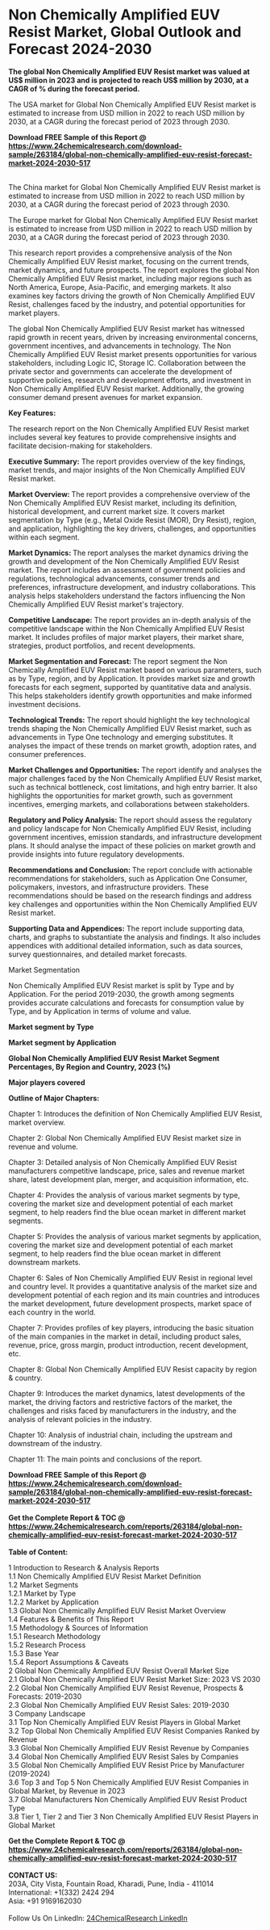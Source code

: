 <h1>Non Chemically Amplified EUV Resist Market, Global Outlook and Forecast 2024-2030</h1><p><strong>The global Non Chemically Amplified EUV Resist market was valued at US$ million in 2023 and is projected to reach US$ million by 2030, at a CAGR of % during the forecast period.</strong></p><p>
</p><p>The USA market for Global Non Chemically Amplified EUV Resist market is estimated to increase from USD million in 2022 to reach USD million by 2030, at a CAGR during the forecast period of 2023 through 2030.</p><div><b>Download FREE Sample of this Report @ 
            <a href="https://www.24chemicalresearch.com/download-sample/263184/global-non-chemically-amplified-euv-resist-forecast-market-2024-2030-517">
            https://www.24chemicalresearch.com/download-sample/263184/global-non-chemically-amplified-euv-resist-forecast-market-2024-2030-517</a></b></div><br><p>
</p><p>The China market for Global Non Chemically Amplified EUV Resist market is estimated to increase from USD million in 2022 to reach USD million by 2030, at a CAGR during the forecast period of 2023 through 2030.</p><p>
</p><p>The Europe market for Global Non Chemically Amplified EUV Resist market is estimated to increase from USD million in 2022 to reach USD million by 2030, at a CAGR during the forecast period of 2023 through 2030.</p><p>
</p><p>This research report provides a comprehensive analysis of the Non Chemically Amplified EUV Resist market, focusing on the current trends, market dynamics, and future prospects. The report explores the global Non Chemically Amplified EUV Resist market, including major regions such as North America, Europe, Asia-Pacific, and emerging markets. It also examines key factors driving the growth of Non Chemically Amplified EUV Resist, challenges faced by the industry, and potential opportunities for market players.</p><p>
The global Non Chemically Amplified EUV Resist market has witnessed rapid growth in recent years, driven by increasing environmental concerns, government incentives, and advancements in technology. The Non Chemically Amplified EUV Resist market presents opportunities for various stakeholders, including Logic IC, Storage IC. Collaboration between the private sector and governments can accelerate the development of supportive policies, research and development efforts, and investment in Non Chemically Amplified EUV Resist market. Additionally, the growing consumer demand present avenues for market expansion.</p><p>
<strong>Key Features:</strong></p><p>
The research report on the Non Chemically Amplified EUV Resist market includes several key features to provide comprehensive insights and facilitate decision-making for stakeholders.</p><p>
<strong>Executive Summary:</strong> The report provides overview of the key findings, market trends, and major insights of the Non Chemically Amplified EUV Resist market.</p><p>
<strong>Market Overview: </strong>The report provides a comprehensive overview of the Non Chemically Amplified EUV Resist market, including its definition, historical development, and current market size. It covers market segmentation by Type (e.g., Metal Oxide Resist (MOR), Dry Resist), region, and application, highlighting the key drivers, challenges, and opportunities within each segment.</p><p>
<strong>Market Dynamics: </strong>The report analyses the market dynamics driving the growth and development of the Non Chemically Amplified EUV Resist market. The report includes an assessment of government policies and regulations, technological advancements, consumer trends and preferences, infrastructure development, and industry collaborations. This analysis helps stakeholders understand the factors influencing the Non Chemically Amplified EUV Resist market's trajectory.</p><p>
<strong>Competitive Landscape:</strong> The report provides an in-depth analysis of the competitive landscape within the Non Chemically Amplified EUV Resist market. It includes profiles of major market players, their market share, strategies, product portfolios, and recent developments.</p><p>
<strong>Market Segmentation and Forecast: </strong>The report segment the Non Chemically Amplified EUV Resist market based on various parameters, such as by Type, region, and by Application. It provides market size and growth forecasts for each segment, supported by quantitative data and analysis. This helps stakeholders identify growth opportunities and make informed investment decisions.</p><p>
<strong>Technological Trends:</strong> The report should highlight the key technological trends shaping the Non Chemically Amplified EUV Resist market, such as advancements in Type One technology and emerging substitutes. It analyses the impact of these trends on market growth, adoption rates, and consumer preferences.</p><p>
<strong>Market Challenges and Opportunities:</strong> The report identify and analyses the major challenges faced by the Non Chemically Amplified EUV Resist market, such as technical bottleneck, cost limitations, and high entry barrier. It also highlights the opportunities for market growth, such as government incentives, emerging markets, and collaborations between stakeholders.</p><p>
<strong>Regulatory and Policy Analysis: </strong>The report should assess the regulatory and policy landscape for Non Chemically Amplified EUV Resist, including government incentives, emission standards, and infrastructure development plans. It should analyse the impact of these policies on market growth and provide insights into future regulatory developments.</p><p>
<strong>Recommendations and Conclusion: </strong>The report conclude with actionable recommendations for stakeholders, such as Application One Consumer, policymakers, investors, and infrastructure providers. These recommendations should be based on the research findings and address key challenges and opportunities within the Non Chemically Amplified EUV Resist market.</p><p>
<strong>Supporting Data and Appendices:</strong> The report include supporting data, charts, and graphs to substantiate the analysis and findings. It also includes appendices with additional detailed information, such as data sources, survey questionnaires, and detailed market forecasts.</p><p>
Market Segmentation</p><p>
Non Chemically Amplified EUV Resist market is split by Type and by Application. For the period 2019-2030, the growth among segments provides accurate calculations and forecasts for consumption value by Type, and by Application in terms of volume and value.</p><p>
<strong>Market segment by Type</strong></p><p>
</p><p>
</p><p><strong>Market segment by Application</strong></p><p>
</p><p>
</p><p><strong>Global Non Chemically Amplified EUV Resist Market Segment Percentages, By Region and Country, 2023 (%)</strong></p><p>
</p><p>
</p><p><strong>Major players covered</strong></p><p>
</p><p>
</p><p><strong>Outline of Major Chapters:</strong></p><p>
Chapter 1: Introduces the definition of Non Chemically Amplified EUV Resist, market overview.</p><p>
Chapter 2: Global Non Chemically Amplified EUV Resist market size in revenue and volume.</p><p>
Chapter 3: Detailed analysis of Non Chemically Amplified EUV Resist manufacturers competitive landscape, price, sales and revenue market share, latest development plan, merger, and acquisition information, etc.</p><p>
Chapter 4: Provides the analysis of various market segments by type, covering the market size and development potential of each market segment, to help readers find the blue ocean market in different market segments.</p><p>
Chapter 5: Provides the analysis of various market segments by application, covering the market size and development potential of each market segment, to help readers find the blue ocean market in different downstream markets.</p><p>
Chapter 6: Sales of Non Chemically Amplified EUV Resist in regional level and country level. It provides a quantitative analysis of the market size and development potential of each region and its main countries and introduces the market development, future development prospects, market space of each country in the world.</p><p>
Chapter 7: Provides profiles of key players, introducing the basic situation of the main companies in the market in detail, including product sales, revenue, price, gross margin, product introduction, recent development, etc.</p><p>
Chapter 8: Global Non Chemically Amplified EUV Resist capacity by region &amp; country.</p><p>
Chapter 9: Introduces the market dynamics, latest developments of the market, the driving factors and restrictive factors of the market, the challenges and risks faced by manufacturers in the industry, and the analysis of relevant policies in the industry.</p><p>
Chapter 10: Analysis of industrial chain, including the upstream and downstream of the industry.</p><p>
Chapter 11: The main points and conclusions of the report.</p><div><b>Download FREE Sample of this Report @ 
            <a href="https://www.24chemicalresearch.com/download-sample/263184/global-non-chemically-amplified-euv-resist-forecast-market-2024-2030-517">
            https://www.24chemicalresearch.com/download-sample/263184/global-non-chemically-amplified-euv-resist-forecast-market-2024-2030-517</a></b></div><br><div><b>Get the Complete Report & TOC @ 
            <a href="https://www.24chemicalresearch.com/reports/263184/global-non-chemically-amplified-euv-resist-forecast-market-2024-2030-517">
            https://www.24chemicalresearch.com/reports/263184/global-non-chemically-amplified-euv-resist-forecast-market-2024-2030-517</a></b></div><br>
            <b>Table of Content:</b><p>1 Introduction to Research & Analysis Reports<br />
    1.1 Non Chemically Amplified EUV Resist Market Definition<br />
    1.2 Market Segments<br />
        1.2.1 Market by Type<br />
        1.2.2 Market by Application<br />
    1.3 Global Non Chemically Amplified EUV Resist Market Overview<br />
    1.4 Features & Benefits of This Report<br />
    1.5 Methodology & Sources of Information<br />
        1.5.1 Research Methodology<br />
        1.5.2 Research Process<br />
        1.5.3 Base Year<br />
        1.5.4 Report Assumptions & Caveats<br />
2 Global Non Chemically Amplified EUV Resist Overall Market Size<br />
    2.1 Global Non Chemically Amplified EUV Resist Market Size: 2023 VS 2030<br />
    2.2 Global Non Chemically Amplified EUV Resist Revenue, Prospects & Forecasts: 2019-2030<br />
    2.3 Global Non Chemically Amplified EUV Resist Sales: 2019-2030<br />
3 Company Landscape<br />
    3.1 Top Non Chemically Amplified EUV Resist Players in Global Market<br />
    3.2 Top Global Non Chemically Amplified EUV Resist Companies Ranked by Revenue<br />
    3.3 Global Non Chemically Amplified EUV Resist Revenue by Companies<br />
    3.4 Global Non Chemically Amplified EUV Resist Sales by Companies<br />
    3.5 Global Non Chemically Amplified EUV Resist Price by Manufacturer (2019-2024)<br />
    3.6 Top 3 and Top 5 Non Chemically Amplified EUV Resist Companies in Global Market, by Revenue in 2023<br />
    3.7 Global Manufacturers Non Chemically Amplified EUV Resist Product Type<br />
    3.8 Tier 1, Tier 2 and Tier 3 Non Chemically Amplified EUV Resist Players in Global Market<br />
    </p><div><b>Get the Complete Report & TOC @ 
            <a href="https://www.24chemicalresearch.com/reports/263184/global-non-chemically-amplified-euv-resist-forecast-market-2024-2030-517">
            https://www.24chemicalresearch.com/reports/263184/global-non-chemically-amplified-euv-resist-forecast-market-2024-2030-517</a></b></div><br><b>CONTACT US:</b><br>
            203A, City Vista, Fountain Road, Kharadi, Pune, India - 411014<br>
            International: +1(332) 2424 294<br>
            Asia: +91 9169162030 <br><br>
            Follow Us On LinkedIn: <a href="https://www.linkedin.com/company/24chemicalresearch/">24ChemicalResearch LinkedIn</a>